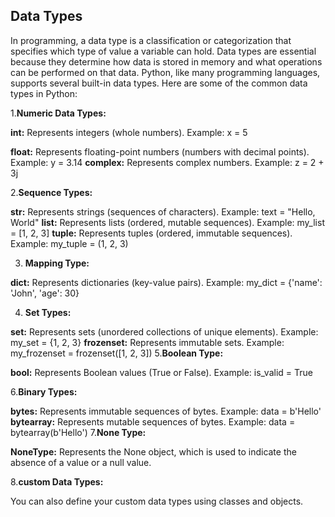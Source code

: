 ## Data Types
In programming, a data type is a classification or categorization that specifies which type of value a variable can hold. Data types are essential because they determine how data is stored in memory and what operations can be performed on that data. Python, like many programming languages, supports several built-in data types. Here are some of the common data types in Python:

1.**Numeric Data Types:**

**int:** Represents integers (whole numbers). Example: x = 5

**float:** Represents floating-point numbers (numbers with decimal points). Example: y = 3.14
**complex:** Represents complex numbers. Example: z = 2 + 3j

2.**Sequence Types:**

**str:** Represents strings (sequences of characters). Example: text = "Hello, World"
**list:** Represents lists (ordered, mutable sequences). Example: my_list = [1, 2, 3]
**tuple:** Represents tuples (ordered, immutable sequences). Example: my_tuple = (1, 2, 3)

3. **Mapping Type:**

**dict:** Represents dictionaries (key-value pairs). Example: my_dict = {'name': 'John', 'age': 30}

4. **Set Types:**

**set:** Represents sets (unordered collections of unique elements). Example: my_set = {1, 2, 3}
**frozenset:** Represents immutable sets. Example: my_frozenset = frozenset([1, 2, 3])
5.**Boolean Type:**

**bool:** Represents Boolean values (True or False). Example: is_valid = True

6.**Binary Types:**

**bytes:** Represents immutable sequences of bytes. Example: data = b'Hello'
**bytearray:** Represents mutable sequences of bytes. Example: data = bytearray(b'Hello')
7.**None Type:**

**NoneType:** Represents the None object, which is used to indicate the absence of a value or a null value.

8.**custom Data Types:**

You can also define your custom data types using classes and objects.
